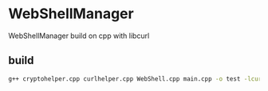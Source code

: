 # WebShellManager
WebShellManager build on cpp with libcurl
## build
```bash
g++ cryptohelper.cpp curlhelper.cpp WebShell.cpp main.cpp -o test -lcurl
```
